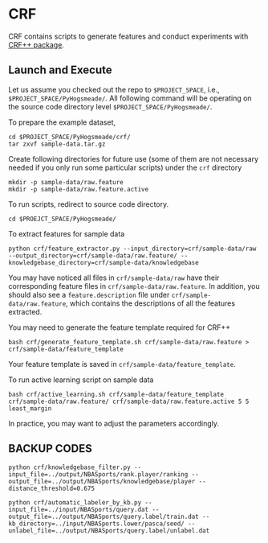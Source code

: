 CRF
==========

CRF contains scripts to generate features and conduct experiments with [CRF++ package](http://taku910.github.io/crfpp/).

Launch and Execute
----------

Let us assume you checked out the repo to `$PROJECT_SPACE`, i.e., `$PROJECT_SPACE/PyHogsmeade/`.
All following command will be operating on the source code directory level `$PROJECT_SPACE/PyHogsmeade/`.

To prepare the example dataset,

	cd $PROJECT_SPACE/PyHogsmeade/crf/
	tar zxvf sample-data.tar.gz

Create following directories for future use (some of them are not necessary needed if you only run some particular scripts) under the `crf` directory

	mkdir -p sample-data/raw.feature
	mkdir -p sample-data/raw.feature.active

To run scripts, redirect to source code directory.

	cd $PROEJCT_SPACE/PyHogsmeade/

To extract features for sample data

	python crf/feature_extractor.py --input_directory=crf/sample-data/raw --output_directory=crf/sample-data/raw.feature/ --knowledgebase_directory=crf/sample-data/knowledgebase

You may have noticed all files in `crf/sample-data/raw` have their corresponding feature files in `crf/sample-data/raw.feature`.
In addition, you should also see a `feature.description` file under `crf/sample-data/raw.feature`, which contains the descriptions of all the features extracted.

You may need to generate the feature template required for CRF++
	
	bash crf/generate_feature_template.sh crf/sample-data/raw.feature > crf/sample-data/feature_template

Your feature template is saved in `crf/sample-data/feature_template`.

To run active learning script on sample data
	
	bash crf/active_learning.sh crf/sample-data/feature_template crf/sample-data/raw.feature/ crf/sample-data/raw.feature.active 5 5 least_margin

In practice, you may want to adjust the parameters accordingly.

BACKUP CODES
----------

	python crf/knowledgebase_filter.py --input_file=../output/NBASports/rank.player/ranking --output_file=../output/NBASports/knowledgebase/player --distance_threshold=0.675
	
	python crf/automatic_labeler_by_kb.py --input_file=../input/NBASports/query.dat --output_file=../output/NBASports/query.label/train.dat --kb_directory=../input/NBASports.lower/pasca/seed/ --unlabel_file=../output/NBASports/query.label/unlabel.dat
